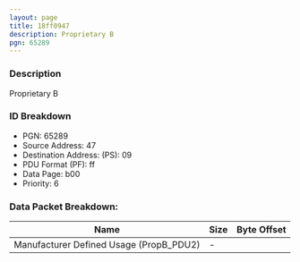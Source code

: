 ```yaml
---
layout: page
title: 18ff0947
description: Proprietary B
pgn: 65289
---
```


### Description

Proprietary B

### ID Breakdown
* PGN: 65289
* Source Address: 47
* Destination Address: (PS): 09
* PDU Format (PF): ff
* Data Page: b00
* Priority: 6
### Data Packet Breakdown:

| Name | Size | Byte Offset |
| ---- | ---- | ----------- |
| Manufacturer Defined Usage (PropB_PDU2) | - |  |
